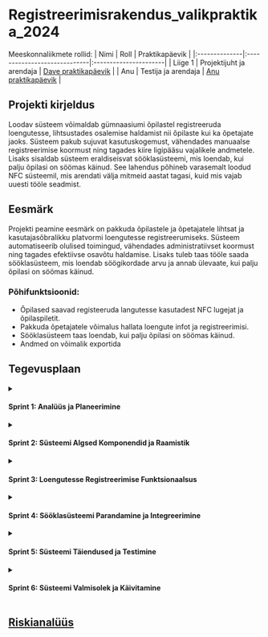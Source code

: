# Registreerimisrakendus_valikpraktika_2024
Meeskonnaliikmete rollid:
| Nimi          | Roll                         | Praktikapäevik        |
|:--------------|:-----------------------------|:----------------------|
| Liige 1       | Projektijuht ja arendaja     | [Dave praktikapäevik](https://github.com/TLUHK-RIF22/Registreerimisrakendus_valikpraktika_2024/issues/1)         |
| Anu      | Testija ja arendaja           | [Anu praktikapäevik](https://github.com/TLUHK-RIF22/Registreerimisrakendus_valikpraktika_2024/issues/3)         |


## Projekti kirjeldus

Loodav süsteem võimaldab gümnaasiumi õpilastel registreeruda loengutesse, lihtsustades osalemise haldamist nii õpilaste kui ka õpetajate jaoks. Süsteem pakub sujuvat kasutuskogemust, vähendades manuaalse registreerimise koormust ning tagades kiire ligipääsu vajalikele andmetele. Lisaks sisaldab süsteem eraldiseisvat sööklasüsteemi, mis loendab, kui palju õpilasi on söömas käinud. See lahendus põhineb varasemalt loodud NFC süsteemil, mis arendati välja mitmeid aastat tagasi, kuid mis vajab uuesti tööle seadmist.

## Eesmärk

Projekti peamine eesmärk on pakkuda õpilastele ja õpetajatele lihtsat ja kasutajasõbralikku platvormi loengutesse registreerumiseks. Süsteem automatiseerib olulised toimingud, vähendades administratiivset koormust ning tagades efektiivse osavõtu haldamise. Lisaks tuleb taas tööle saada sööklasüsteem, mis loendab söögikordade arvu ja annab ülevaate, kui palju õpilasi on söömas käinud.

### Põhifunktsioonid:
- Õpilased saavad registeeruda langutesse kasutadest NFC lugejat ja õpilaspiletit.
- Pakkuda õpetajatele võimalus hallata loengute infot ja registreerimisi.
- Sööklasüsteem taas loendab, kui palju õpilasi on söömas käinud.
- Andmed on võimalik exportida


## Tegevusplaan
<details>
  <summary><h4>Sprint 1: Analüüs ja Planeerimine</h4></summary>
  <ul><li>Määratleda projekti täpsed nõuded koos õpetajate ja kooli administraatoritega.</li>
  <li>Kaardistada süsteemi arhitektuur (loengutesse registreerimise süsteem ja sööklasüsteem).</li>
  <li>Analüüsida olemasolevat sööklasüsteemi ja tuvastada, miks see ei tööta.</li>
  <li>Luua ajakava ja tööjaotus tiimi liikmete vahel</li></ul>
  </details>
<details>
  <summary><h4>Sprint 2: Süsteemi Algsed Komponendid ja Raamistik</h4></summary>
  <ul><li>Loengutesse registreerimissüsteemi arendamise algus.</li>
  <li>Luua süsteemi põhikomponendid (andmebaasistruktuur, back-end API-d).</li>
  <li>Kavandada sööklasüsteemi integreerimine uude süsteemi.</li>
  <li>Luua esialgsed andmete haldamise funktsioonid (registreerimiste logimine, kasutajate haldamine).</li></ul>
  </details>
<details>
  <summary><h4>Sprint 3: Loengutesse Registreerimise Funktsionaalsus</h4></summary>
  <ul><li>Loengutesse registreerimise funktsioonide arendamine ja kasutajaliidese loomine.</li>
  <li>Testida registreerimist õpetajate ja õpilaste vaates.</li>
  <li>Lisa funktsioonid kursuste haldamiseks õpetajate jaoks.</li>
  <li>Koostada testjuhtumid funktsionaalsuse kontrollimiseks.</li></ul>
  </details>
<details>
  <summary><h4>Sprint 4: Sööklasüsteemi Parandamine ja Integreerimine</h4></summary>
  <ul><li>Analüüsida ja parandada sööklasüsteemi tehnilisi probleeme.</li>
  <li>Seadistada sööklasüsteem uuesti tööle, veenduda NFC-lugejate toimimises.</li>
  <li>Integreerida sööklasüsteem peamise platvormiga, et söögiinfo oleks kergesti kättesaadav.</li>
  <li>Testida sööklasüsteemi ja loendada õpilasi.</li></ul>
  </details>
<details>
  <summary><h4>Sprint 5: Süsteemi Täiendused ja Testimine</h4></summary>
  <ul><li>Kasutajaliidese täiustamine, sh disaini ja kasutusmugavuse parandamine.</li>
  <li>Testida loengutesse registreerimist ja sööklasüsteemi koos, et tagada funktsionaalsuste koostoime.</li>
  <li>Pidev koodiparandamine ja veaparandused.</li>
  <li>Korraldada kasutajatestid õpetajate ja õpilastega, et saada tagasisidet ja tuvastada parandamisvajadused.</li></ul>
  </details>
<details>
  <summary><h4>Sprint 6: Süsteemi Valmisolek ja Käivitamine</h4></summary>
  <ul><li>Lõplikud parandused ja kasutajaliidese viimistlus.</li>
  <li>Koolitada õpetajad ja õpilased uue süsteemi kasutamiseks.</li>
  <li>Seadistada ja optimeerida süsteem produktsioonikeskkonnas.</li>
  <li>Süsteemi ametlik käivitamine ja järelvalve, et tuvastada algsed vead ja lahendada need kiiresti.</li></ul>
  </details>

## [Riskianalüüs](https://github.com/TLUHK-RIF22/Registreerimisrakendus_valikpraktika_2024/blob/main/Documents/Riskianal%C3%BC%C3%BCs.md)

